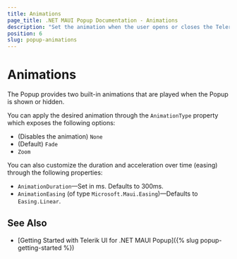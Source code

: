 ```yaml
---
title: Animations
page_title: .NET MAUI Popup Documentation - Animations
description: "Set the animation when the user opens or closes the Telerik UI for .NET MAUI Popup and customize its duration and acceleration."
position: 6
slug: popup-animations
---
```


# Animations

The Popup provides two built-in animations that are played when the Popup is shown or hidden.

You can apply the desired animation through the `AnimationType` property which exposes the following options:

* (Disables the animation) `None`
* (Default) `Fade`
* `Zoom`

You can also customize the duration and acceleration over time (easing) through the following properties:

* `AnimationDuration`&mdash;Set in ms. Defaults to 300ms.
* `AnimationEasing` (of type `Microsoft.Maui.Easing`)&mdash;Defaults to `Easing.Linear`.

## See Also

- [Getting Started with Telerik UI for .NET MAUI Popup]({% slug popup-getting-started %})
